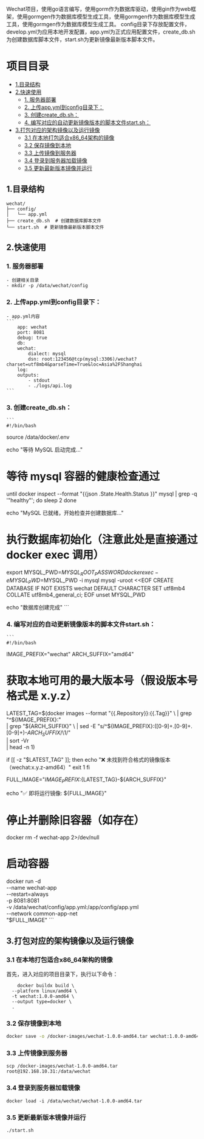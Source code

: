 Wechat项目，使用go语言编写，使用gorm作为数据库驱动，使用gin作为web框架，使用gormgen作为数据库模型生成工具，使用gormgen作为数据库模型生成工具，使用gormgen作为数据库模型生成工具。
config目录下存放配置文件，develop.yml为应用本地开发配置，app.yml为正式应用配置文件，create_db.sh为创建数据库脚本文件，start.sh为更新镜像最新版本脚本文件。

# 项目目录
- [1.目录结构](#1目录结构)
- [2.快速使用](#2快速使用)
    - [1. 服务器部署](#1-服务器部署)
    - [2. 上传app.yml到config目录下：](#2-上传appyml到config目录下)
    - [3. 创建create_db.sh：](#3-创建create_dbsh)
    - [4. 编写对应的自动更新镜像版本的脚本文件start.sh：](#4-编写对应的自动更新镜像版本的脚本文件startsh)
- [3.打包对应的架构镜像以及运行镜像](#3打包对应的架构镜像以及运行镜像)
    - [3.1 在本地打包适合x86_64架构的镜像](#31-在本地打包适合x86_64架构的镜像)
    - [3.2 保存镜像到本地](#32-保存镜像到本地)
    - [3.3 上传镜像到服务器](#33-上传镜像到服务器)
    - [3.4 登录到服务器加载镜像](#34-登录到服务器加载镜像)
    - [3.5 更新最新版本镜像并运行](#35-更新最新版本镜像并运行)


## 1.目录结构

```
wechat/
├── config/
│   └── app.yml
├── create_db.sh  # 创建数据库脚本文件
└── start.sh  # 更新镜像最新版本脚本文件
```

## 2.快速使用
### 1. 服务器部署
    - 创建相关目录
    - mkdir -p /data/wechat/config
### 2. 上传app.yml到config目录下：
    - app.yml内容
    ```
        app: wechat
        port: 8081
        debug: true
        db:
        wechat:
            dialect: mysql
            dsn: root:123456@tcp(mysql:3306)/wechat?charset=utf8mb4&parseTime=True&loc=Asia%2FShanghai
        log:
        outputs:
            - stdout
            - ./logs/api.log
    ```
### 3. 创建create_db.sh：
    ```
    #!/bin/bash

source /data/docker/.env

echo "等待 MySQL 启动完成..."

# 等待 mysql 容器的健康检查通过
until docker inspect --format "{{json .State.Health.Status }}" mysql | grep -q '"healthy"'; do
  sleep 2
done

echo "MySQL 已就绪，开始检查并创建数据库..."

# 执行数据库初始化（注意此处是直接通过 docker exec 调用）
export MYSQL_PWD=$MYSQL_ROOT_PASSWORD
docker exec -e MYSQL_PWD=$MYSQL_PWD -i mysql mysql -uroot <<EOF
CREATE DATABASE IF NOT EXISTS wechat DEFAULT CHARACTER SET utf8mb4 COLLATE utf8mb4_general_ci;
EOF
unset MYSQL_PWD


echo "数据库创建完成"
    ```
### 4. 编写对应的自动更新镜像版本的脚本文件start.sh：
    ```
    #!/bin/bash

IMAGE_PREFIX="wechat"
ARCH_SUFFIX="amd64"

# 获取本地可用的最大版本号（假设版本号格式是 x.y.z）
LATEST_TAG=$(docker images --format "{{.Repository}}:{{.Tag}}" \
  | grep "^${IMAGE_PREFIX}:" \
  | grep "${ARCH_SUFFIX}" \
  | sed -E "s/^${IMAGE_PREFIX}:([0-9]+\.[0-9]+\.[0-9]+)-${ARCH_SUFFIX}$/\1/" \
  | sort -Vr \
  | head -n 1)

if [[ -z "$LATEST_TAG" ]]; then
  echo "❌ 未找到符合格式的镜像版本（wechat:x.y.z-amd64）"
  exit 1
fi

FULL_IMAGE="${IMAGE_PREFIX}:${LATEST_TAG}-${ARCH_SUFFIX}"

echo "✅ 即将运行镜像: ${FULL_IMAGE}"

# 停止并删除旧容器（如存在）
docker rm -f wechat-app 2>/dev/null

# 启动容器
docker run -d \
  --name wechat-app \
  --restart=always \
  -p 8081:8081 \
  -v /data/wechat/config/app.yml:/app/config/app.yml \
  --network common-app-net \
  "$FULL_IMAGE"
    ```


## 3.打包对应的架构镜像以及运行镜像
### 3.1 在本地打包适合x86_64架构的镜像
首先，进入对应的项目目录下，执行以下命令：

```
    docker buildx build \
  --platform linux/amd64 \
  -t wechat:1.0.0-amd64 \
  --output type=docker \
  .
```

### 3.2 保存镜像到本地

```bash
docker save -o /docker-images/wechat-1.0.0-amd64.tar wechat:1.0.0-amd64
```

### 3.3 上传镜像到服务器

```
scp /docker-images/wechat-1.0.0-amd64.tar root@192.168.10.31:/data/wechat
```
### 3.4 登录到服务器加载镜像
```
docker load -i /data/wechat/wechat-1.0.0-amd64.tar
```
### 3.5 更新最新版本镜像并运行
``` 
./start.sh
```